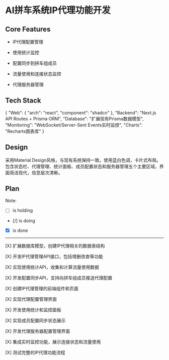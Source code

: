 # AI拼车系统IP代理功能开发

## Core Features

- IP代理配置管理

- 使用统计监控

- 配置同步到拼车组成员

- 流量使用和连接状态监控

- 代理服务器管理

## Tech Stack

{
  "Web": {
    "arch": "react",
    "component": "shadcn"
  },
  "Backend": "Next.js API Routes + Prisma ORM",
  "Database": "扩展现有Prisma数据模型",
  "Monitoring": "WebSocket/Server-Sent Events实时监控",
  "Charts": "Recharts图表库"
}

## Design

采用Material Design风格，与现有系统保持一致。使用蓝白色调，卡片式布局。包含状态栏、代理管理、统计面板、成员配置状态和服务器管理五个主要区域，界面简洁现代，信息层次清晰。

## Plan

Note: 

- [ ] is holding
- [/] is doing
- [X] is done

---

[X] 扩展数据库模型，创建IP代理相关的数据表结构

[X] 开发IP代理管理API接口，包括增删改查等功能

[X] 实现使用统计API，收集和计算流量使用数据

[X] 开发配置同步API，支持向拼车组成员推送代理配置

[X] 创建IP代理管理的前端组件和页面

[X] 实现代理配置管理界面

[X] 开发使用统计和监控面板

[X] 实现成员配置同步状态展示

[X] 开发代理服务器配置管理界面

[X] 集成实时监控功能，展示连接状态和流量使用

[X] 测试完整的IP代理功能流程
